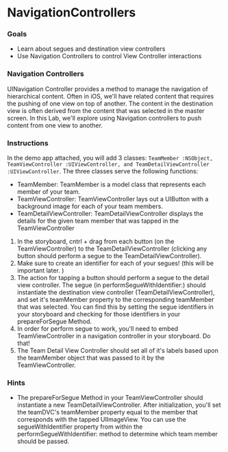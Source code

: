 

NavigationControllers
=========

### Goals 

- Learn about segues and destination view controllers 
- Use Navigation Controllers to control View Controller interactions 
 

### Navigation Controllers  

UINavigation Controller provides a method to manage the navigation of hierarchical content.  Often in iOS, we'll have related content that requires the pushing of one view on top of another.  The content in the destination view is often derived from the content that was selected in the master screen.  In this Lab, we'll explore using Navigation controllers to push content from one view to another.  


### Instructions 

In the demo app attached, you will add 3 classes: `TeamMember :NSObject, TeamViewController :UIViewController, and TeamDetailViewController :UIViewController`.  The three classes serve the following functions: 

- TeamMember: TeamMember is a model class that represents each member of your team.  
- TeamViewController: TeamViewController lays out a UIButton with a background image for each of your team members.
- TeamDetailViewController: TeamDetailViewController displays the details for the given team member that was tapped in the TeamViewController
 
1. In the storyboard, cntrl + drag from each button (on the TeamViewController) to the TeamDetailViewController (clicking any button should perform a segue to the TeamDetailViewController).  
2. Make sure to create an identifier for each of your segues! (this will be important later. ) 
3. The action for tapping a button should perform a segue to the detail view controller.  The segue (in performSegueWithIdentifier:) should instantiate the destination view controller (TeamDetailViewController), and set it's teamMember property to the corresponding teamMember that was selected. You can find this by setting the segue identifiers in your storyboard and checking for those identifiers in your prepareForSegue Method.
4. In order for perform segue to work, you'll need to embed TeamViewController in a navigation controller in your storyboard. Do that! 
5. The Team Detail View Controller should set all of it's labels based upon the teamMember object that was passed to it by the TeamViewController.   


### Hints

- The prepareForSegue Method in your TeamViewController should instantiate a new TeamDetailViewController.  After initialization, you'll set the teamDVC's teamMember property equal to the member that corresponds with the tapped UIImageView. You can use the segueWithIdentifier property from within the performSegueWithIdentifier: method to determine which team member should be passed.   


    
